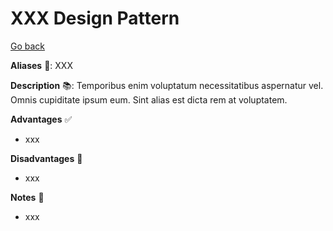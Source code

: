 # XXX Design Pattern

[Go back](../index.md#behavioral-)

<div class="row row-cols-md-2"><div>

**Aliases** 📌: XXX

**Description** 📚: Temporibus enim voluptatum necessitatibus aspernatur vel. Omnis cupiditate ipsum eum. Sint alias est dicta rem at voluptatem.

</div><div>

**Advantages** ✅

* xxx

**Disadvantages** 🚫

* xxx

**Notes** 📝

* xxx
</div></div>